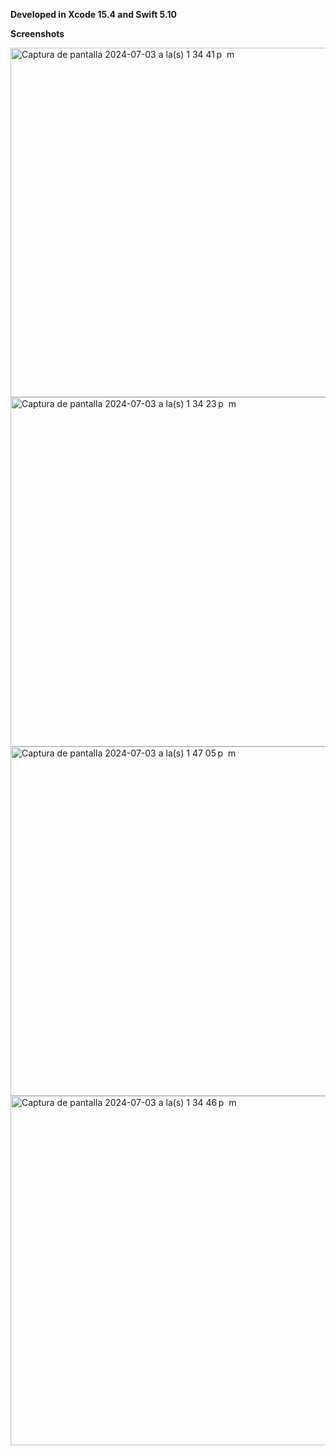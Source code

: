 **Developed in Xcode 15.4 and Swift 5.10**

**Screenshots**


<img width="559" alt="Captura de pantalla 2024-07-03 a la(s) 1 34 41 p  m" src="https://github.com/Foxuno/MOBDEV_COUNTRYLIST/assets/58057744/74664d1d-eb0e-427b-9079-27d873f32486">

<img width="559" alt="Captura de pantalla 2024-07-03 a la(s) 1 34 23 p  m" src="https://github.com/Foxuno/MOBDEV_COUNTRYLIST/assets/58057744/a03f64f0-9e9a-412f-9921-0da7add3b487">

<img width="559" alt="Captura de pantalla 2024-07-03 a la(s) 1 47 05 p  m" src="https://github.com/Foxuno/MOBDEV_COUNTRYLIST/assets/58057744/9d9cedfd-c5a8-4e71-90a2-8971d65f1414">

<img width="559" alt="Captura de pantalla 2024-07-03 a la(s) 1 34 46 p  m" src="https://github.com/Foxuno/MOBDEV_COUNTRYLIST/assets/58057744/b88a45c4-2e11-4646-bbd4-47eedbcc377d">

